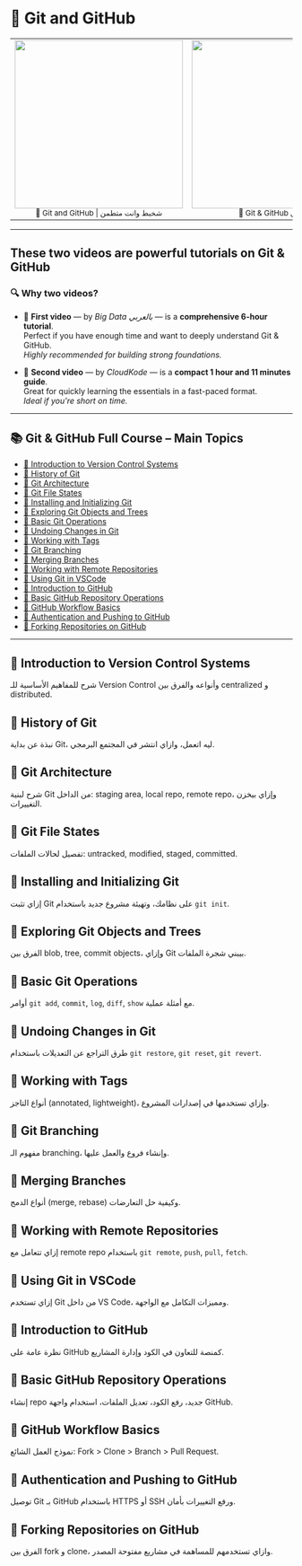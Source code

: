 # 🧬 Git and GitHub
<table align="center">
  <tr>
    <td align="center">
      <a href="https://www.youtube.com/watch?v=Q6G-J54vgKc">
        <img src="https://img.youtube.com/vi/Q6G-J54vgKc/0.jpg" width="300">
      </a>
      <br>
      <sub>🎥 Git and GitHub | شخبط وانت متطمن</sub>
    </td>
    <td align="center">
      <a href="https://www.youtube.com/watch?v=AkIpdnup6G4">
        <img src="https://img.youtube.com/vi/AkIpdnup6G4/0.jpg" width="300">
      </a>
      <br>
      <sub>🎥 Git & GitHub بالعربي</sub>
    </td>
  </tr>
</table>

---

## These two videos are powerful tutorials on Git & GitHub

### 🔍 Why two videos?

- 🔹 **First video** — by *Big Data بالعربي* — is a **comprehensive 6-hour tutorial**.  
  Perfect if you have enough time and want to deeply understand Git & GitHub.  
  _Highly recommended for building strong foundations._

- 🔹 **Second video** — by *CloudKode* — is a **compact 1 hour and 11 minutes guide**.  
  Great for quickly learning the essentials in a fast-paced format.  
  _Ideal if you're short on time._

---

## 📚 Git & GitHub Full Course – Main Topics

- [🔹 Introduction to Version Control Systems](#introduction-to-version-control-systems)
- [🔹 History of Git](#history-of-git)
- [🔹 Git Architecture](#git-architecture)
- [🔹 Git File States](#git-file-states)
- [🔹 Installing and Initializing Git](#installing-and-initializing-git)
- [🔹 Exploring Git Objects and Trees](#exploring-git-objects-and-trees)
- [🔹 Basic Git Operations](#basic-git-operations)
- [🔹 Undoing Changes in Git](#undoing-changes-in-git)
- [🔹 Working with Tags](#working-with-tags)
- [🔹 Git Branching](#git-branching)
- [🔹 Merging Branches](#merging-branches)
- [🔹 Working with Remote Repositories](#working-with-remote-repositories)
- [🔹 Using Git in VSCode](#using-git-in-vscode)
- [🔹 Introduction to GitHub](#introduction-to-github)
- [🔹 Basic GitHub Repository Operations](#basic-github-repository-operations)
- [🔹 GitHub Workflow Basics](#github-workflow-basics)
- [🔹 Authentication and Pushing to GitHub](#authentication-and-pushing-to-github)
- [🔹 Forking Repositories on GitHub](#forking-repositories-on-github)

---

## 🔹 Introduction to Version Control Systems
شرح للمفاهيم الأساسية للـ Version Control وأنواعه والفرق بين centralized و distributed.

## 🔹 History of Git
نبذة عن بداية Git، ليه اتعمل، وازاي انتشر في المجتمع البرمجي.

## 🔹 Git Architecture
شرح لبنية Git من الداخل: staging area, local repo, remote repo، وإزاي بيخزن التغييرات.

## 🔹 Git File States
تفصيل لحالات الملفات: untracked, modified, staged, committed.

## 🔹 Installing and Initializing Git
إزاي تثبت Git على نظامك، وتهيئة مشروع جديد باستخدام `git init`.

## 🔹 Exploring Git Objects and Trees
الفرق بين blob, tree, commit objects، وإزاي Git بيبني شجرة الملفات.

## 🔹 Basic Git Operations
أوامر `git add`, `commit`, `log`, `diff`, `show` مع أمثلة عملية.

## 🔹 Undoing Changes in Git
طرق التراجع عن التعديلات باستخدام `git restore`, `git reset`, `git revert`.

## 🔹 Working with Tags
أنواع التاجز (annotated, lightweight)، وإزاي تستخدمها في إصدارات المشروع.

## 🔹 Git Branching
مفهوم الـ branching، وإنشاء فروع والعمل عليها.

## 🔹 Merging Branches
أنواع الدمج (merge, rebase) وكيفية حل التعارضات.

## 🔹 Working with Remote Repositories
إزاي تتعامل مع remote repo باستخدام `git remote`, `push`, `pull`, `fetch`.

## 🔹 Using Git in VSCode
إزاي تستخدم Git من داخل VS Code، ومميزات التكامل مع الواجهة.

## 🔹 Introduction to GitHub
نظرة عامة على GitHub كمنصة للتعاون في الكود وإدارة المشاريع.

## 🔹 Basic GitHub Repository Operations
إنشاء repo جديد، رفع الكود، تعديل الملفات، استخدام واجهة GitHub.

## 🔹 GitHub Workflow Basics
نموذج العمل الشائع: Fork > Clone > Branch > Pull Request.

## 🔹 Authentication and Pushing to GitHub
توصيل Git بـ GitHub باستخدام HTTPS أو SSH ورفع التغييرات بأمان.

## 🔹 Forking Repositories on GitHub
الفرق بين fork و clone، وازاي تستخدمهم للمساهمة في مشاريع مفتوحة المصدر.
